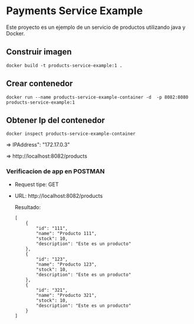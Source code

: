 # Payments Service Example

Este proyecto es un ejemplo de un servicio de productos utilizando java y Docker.

## Construir imagen
```
docker build -t products-service-example:1 .
```
## Crear contenedor
```
docker run --name products-service-example-container -d  -p 8082:8080 products-service-example:1
```
## Obtener Ip del contenedor
```
docker inspect products-service-example-container
```
=> IPAddress": "172.17.0.3"

=> http://localhost:8082/products

### Verificacion de app en POSTMAN

- Request tipe: GET
- URL: http://localhost:8082/products

    Resultado:
    ```
    [
        {
            "id": "111",
            "name": "Producto 111",
            "stock": 10,
            "description": "Este es un producto"
        },
        {
            "id": "123",
            "name": "Producto 123",
            "stock": 10,
            "description": "Este es un producto"
        },
        {
            "id": "321",
            "name": "Producto 321",
            "stock": 10,
            "description": "Este es un producto"
        }
    ]
    ```
